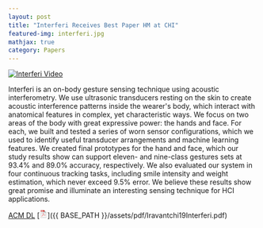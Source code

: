 ```yaml
---
layout: post
title: "Interferi Receives Best Paper HM at CHI"
featured-img: interferi.jpg
mathjax: true
category: Papers
---
```



[![Interferi Video](http://img.youtube.com/vi/_nMauMXDqf8/0.jpg)](http://www.youtube.com/watch?v=_nMauMXDqf8 "Interferi")


Interferi is an on-body gesture sensing technique using acoustic interferometry. We use ultrasonic transducers resting on the skin to create acoustic interference patterns inside the wearer's body, which interact with anatomical features in complex, yet characteristic ways. We focus on two areas of the body with great expressive power: the hands and face. For each, we built and tested a series of worn sensor configurations, which we used to identify useful transducer arrangements and machine learning features. We created final prototypes for the hand and face, which our study results show can support eleven- and nine-class gestures sets at 93.4% and 89.0% accuracy, respectively. We also evaluated our system in four continuous tracking tasks, including smile intensity and weight estimation, which never exceed 9.5% error. We believe these results show great promise and illuminate an interesting sensing technique for HCI applications.

[ACM DL](https://dl.acm.org/citation.cfm?doid=3290605.3300506) [![pdf](/assets/icons16/pdf-icon.png)]({{ BASE_PATH }}/assets/pdf/Iravantchi19Interferi.pdf)